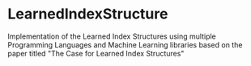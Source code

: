 # LearnedIndexStructure
Implementation of the Learned Index Structures using multiple Programming Languages and Machine Learning libraries based on the paper titled "The Case for Learned Index Structures"
